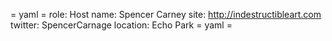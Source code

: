 = yaml =
role: Host
name: Spencer Carney
site: http://indestructibleart.com
twitter: SpencerCarnage
location: Echo Park
= yaml =
